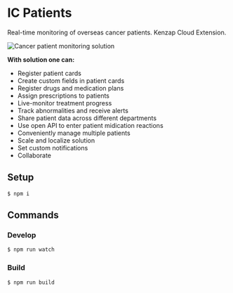 # IC Patients

Real-time monitoring of overseas cancer patients. Kenzap Cloud Extension.


![Cancer patient monitoring solution](https://cdn.kenzap.com/github/img/screenshot-1.png)

<b>With solution one can:</b>

<ul>
<li>Register patient cards</li>
<li>Create custom fields in patient cards</li>
<li>Register drugs and medication plans</li>
<li>Assign prescriptions to patients</li>
<li>Live-monitor treatment progress</li>
<li>Track abnormalities and receive alerts</li>
<li>Share patient data across different departments</li>
<li>Use open API to enter patient midication reactions</li>
<li>Conveniently manage multiple patients</li>
<li>Scale and localize solution</li>
<li>Set custom notifications</li>
<li>Collaborate</li>
</ul>

## Setup

```shell
$ npm i
```

## Commands

### Develop

```sh
$ npm run watch
```

### Build

```sh
$ npm run build
```
